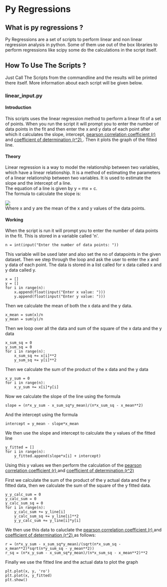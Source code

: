 # Py Regressions

## What is py regressions ?

Py Regressions are a set of scripts to perform linear and non linear regression analysis in python. Some of them use out of the box libraries to perform regressions like scipy some do the calculations in the script itself.

## How To Use The Scripts ?

Just Call The Scripts from the commandline and the results will be printed there itself. More information about each script will be given below.

### linear_input.py

#### Introduction

This scripts uses the linear regression method to perform a linear fit of a set of points. When you run the script it will prompt you to enter the number of data points in the fit and then enter the x and y data of each point after which it calculates the slope, intercept, <a href = "https://en.wikipedia.org/wiki/Pearson_correlation_coefficient" >pearson correlation coefficient (r) </a> and <a href = "https://en.wikipedia.org/wiki/Coefficient_of_determination"> coefficient of determination (r^2) </a>. Then it plots the graph of the fitted line.

#### Theory

Linear regression is a way to model the relationship between two variables, which have a linear relationship. It is a method of estimating the parameters of a linear relationship between two variables. It is used to estimate the slope and the intercept of a line.<br>
The equation of a line is given by y = mx + c.<br>
The formula to calculate the slope is:<br>

<img src ="https://quicklatex.com/cache3/78/ql_a230a9632fc1143eadcf54b5fcafc578_l3.png"></img><br>
Where x and y are the mean of the x and y values of the data points.

#### Working

When the script is run it will prompt you to enter the number of data points in the fit. This is stored in a variable called 'n'.

```
n = int(input("Enter the number of data points: "))
```

This variable will be used later and also set the no of datapoints in the given dataset. Then we step through the loop and ask the user to enter the x and y data of each point. The data is stored in a list called for x data called x and y data called y.

```
x = []
y = []
for i in range(n):
    x.append(float(input("Enter x value: ")))
    y.append(float(input("Enter y value: ")))
```

Then we calculate the mean of both the x data and the y data.

```
x_mean = sum(x)/n
y_mean = sum(y)/n
```

Then we loop over all the data and sum of the square of the x data and the y data

```
x_sum_sq = 0
y_sum_sq = 0
for i in range(n):
    x_sum_sq += x[i]**2
    y_sum_sq += y[i]**2
```

Then we calculate the sum of the product of the x data and the y data

```
x_y_sum = 0
for i in range(n):
    x_y_sum += x[i]*y[i]
```

Now we calculate the slope of the line using the formula

```
slope = (n*x_y_sum - x_sum_sq*y_mean)/(n*x_sum_sq - x_mean**2)
```

And the intercept using the formula

```
intercept = y_mean - slope*x_mean
```

We then use the slope and intercept to calculate the y values of the fitted line

```
y_fitted = []
for i in range(n):
    y_fitted.append(slope*x[i] + intercept)
```

Using this y values we then perform the calculation of the <a href = "https://en.wikipedia.org/wiki/Pearson_correlation_coefficient" >pearson correlation coefficient (r) </a> and <a href = "https://en.wikipedia.org/wiki/Coefficient_of_determination"> coefficient of determination (r^2) </a>

First we calculate the sum of the product of the y actual data and the y fitted data, then we calculate the sum of the square of the y fitted data.

```
y_y_calc_sum = 0
y_calc_sum = 0
y_calc_sum_sq = 0
for i in range(n):
    y_calc_sum += y_line[i]
    y_calc_sum_sq += y_line[i]**2
    y_y_calc_sum += y_line[i]*y[i]
```

We then use this data to caluclate the <a href = "https://en.wikipedia.org/wiki/Pearson_correlation_coefficient" >pearson correlation coefficient (r) </a> and <a href = "https://en.wikipedia.org/wiki/Coefficient_of_determination"> coefficient of determination (r^2) </a> as follows:

```
r = (n*x_y_sum - x_sum_sq*y_mean)/(sqrt(n*x_sum_sq - x_mean**2)*sqrt(n*y_sum_sq - y_mean**2))
r_sq = (n*x_y_sum - x_sum_sq*y_mean)/(n*x_sum_sq - x_mean**2)**2
```

Finally we use the fitted line and the actual data to plot the graph

```
plt.plot(x, y, 'ro')
plt.plot(x, y_fitted)
plt.show()
```
